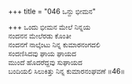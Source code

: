 +++
title = "046 ಒನ್ದು ಭೀಮನ"

+++
ಒಂದು ಭೀಮನ ಮೇಲೆ ನಿನ್ನಯ  
ನಂದನನ ಮೇಲೆರಡು ಕೊಂತೀ  
ನಂದನಗೆ ನಾಲ್ಕೆಂಟು ನಿನ್ನ ಕುಮಾರನಂಗದಲಿ  
ಸಂದಣಿಸಿದವು ಘಾಯ ಘಾಯದ  
ಮುಂದೆ ಹೊದರೆದ್ದವು ಸುಘಾಯದ  
ಬಂದಿಯಲಿ ಸಿಲುಕಿತ್ತು ನಿನ್ನ ಕುಮಾರನಂಘವಣೆ      ॥46॥